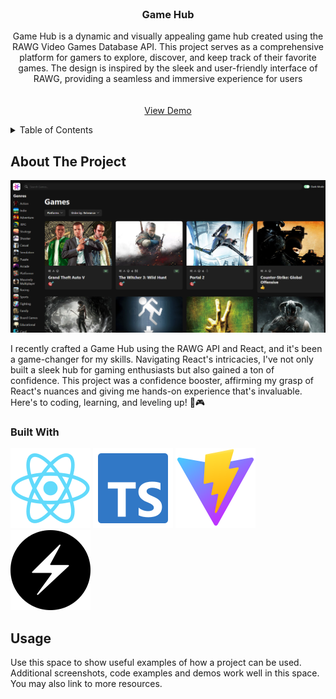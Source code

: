 <br />
<div align="center">

<h3 align="center">Game Hub</h3>

  <p align="center">
Game Hub is a dynamic and visually appealing game hub created using the RAWG Video Games Database API. This project serves as a comprehensive platform for gamers to explore, discover, and keep track of their favorite games. The design is inspired by the sleek and user-friendly interface of RAWG, providing a seamless and immersive experience for users
    <br />
    <br />
    <br />
    <a href="https://chrissv2.github.io/GameHub/">View Demo</a>
  </p>
</div>

<details>
  <summary>Table of Contents</summary>
  <ol>
    <li>
      <a href="#about-the-project">About The Project</a>
      <ul>
        <li><a href="#built-with">Built With</a></li>
      </ul>
    </li>
    <li><a href="#usage">Usage</a></li>
  </ol>
</details>

## About The Project

<img src='./screenshot.png'>

I recently crafted a Game Hub using the RAWG API and React, and it's been a game-changer for my skills. Navigating React's intricacies, I've not only built a sleek hub for gaming enthusiasts but also gained a ton of confidence. This project was a confidence booster, affirming my grasp of React's nuances and giving me hands-on experience that's invaluable. Here's to coding, learning, and leveling up! 🚀🎮

### Built With

<img src='./icons/react.svg'>
<img src='./icons/file-type-typescript-official.svg'>
<img src='./icons/vitejs.svg'>
<img src='./icons/chakraui.svg'>


## Usage

Use this space to show useful examples of how a project can be used. Additional screenshots, code examples and demos work well in this space. You may also link to more resources.

